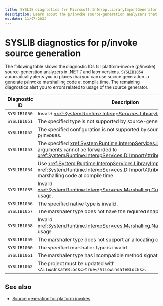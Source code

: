 ```yaml
---
title: SYSLIB diagnostics for Microsoft.Interop.LibraryImportGenerator
description: Learn about the p/invoke source-generation analyzers that generate compile-time suggestions SYSLIB1050, SYSLIB1051, SYSLIB1052, SYSLIB1053, SYSLIB1054, SYSLIB1055, SYSLIB1056, SYSLIB1057, SYSLIB1058, SYSLIB1059, SYSLIB1060, SYSLIB1061, and SYSLIB1062.
ms.date: 11/07/2022
---
```

# SYSLIB diagnostics for p/invoke source generation

The following table shows the diagnostic IDs for platform-invoke (p/invoke) source-generation analyzers in .NET 7 and later versions. `SYSLIB1054` automatically alerts you to places that you can use source generation to generate p/invoke marshalling code at compile time. The remaining diagnostics alert you to errors related to usage of the source generator.

| Diagnostic ID | Description |
| - | - |
| `SYSLIB1050` | Invalid <xref:System.Runtime.InteropServices.LibraryImportAttribute> usage. |
| `SYSLIB1051` | The specified type is not supported by source-generated p/invokes. |
| `SYSLIB1052` | The specified configuration is not supported by source-generated p/invokes. |
| `SYSLIB1053` | The specified <xref:System.Runtime.InteropServices.LibraryImportAttribute> arguments cannot be forwarded to <xref:System.Runtime.InteropServices.DllImportAttribute>. |
| `SYSLIB1054` | Use <xref:System.Runtime.InteropServices.LibraryImportAttribute> instead of <xref:System.Runtime.InteropServices.DllImportAttribute> to generate p/invoke marshalling code at compile time.  |
| `SYSLIB1055` | Invalid <xref:System.Runtime.InteropServices.Marshalling.CustomMarshallerAttribute> usage. |
| `SYSLIB1056` | The specified native type is invalid. |
| `SYSLIB1057` | The marshaller type does not have the required shape. |
| `SYSLIB1058` | Invalid <xref:System.Runtime.InteropServices.Marshalling.NativeMarshallingAttribute> usage |
| `SYSLIB1059` | The marshaller type does not support an allocating constructor. |
| `SYSLIB1060` | The specified marshaller type is invalid. |
| `SYSLIB1061` | The marshaller type has incompatible method signatures. |
| `SYSLIB1062` | The project must be updated with `<AllowUnsafeBlocks>true</AllowUnsafeBlocks>`. |

## See also

- [Source generation for platform invokes](../../standard/native-interop/pinvoke-source-generation.md)
